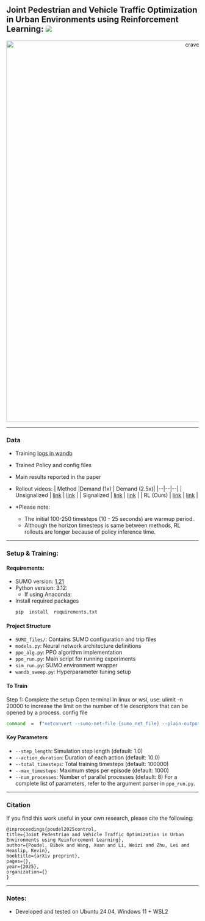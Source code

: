 
  

## Joint Pedestrian and Vehicle Traffic Optimization in Urban Environments using Reinforcement Learning: <a  href='https://arxiv.org/'><img  src='https://img.shields.io/badge/arXiv--red'></a>


<p align="center">
  <a href="https://youtu.be/H5kRwGb_xz4"><img src="https://github.com/user-attachments/assets/67d9c0a7-9c1e-44ed-b6bc-2851aa8f2649" alt="craver-walk" style="width:1000px"/></a>
</p>

  



---

### Data
- Training [logs in wandb](https://api.wandb.ai/links/Fluidic-city/kt1tlg8f) 
- Trained Policy and config files
- Main results reported in the paper
- Rollout videos:
	| Method |Demand (1x)  | Demand (2.5x)| 
	|--|--|--|
	| Unsignalized | [link](https://youtu.be/XWkNqePOXPo) | [link](https://youtu.be/VC9E25Ys5RY) |
	| Signalized | [link](https://youtu.be/j9cxdP3pj_c) | [link](https://youtu.be/JaxmSJG-B5E) |
	| RL (Ours) | [link](https://youtu.be/80-0g7RuBIg)  | [link](https://youtu.be/HHrltmck6l8) |

- *Please note:
	- The initial 100-250 timesteps (10 - 25 seconds) are warmup period.
	- Although the horizon timesteps is same between methods, RL rollouts are longer  because of policy inference time.

---
### Setup & Training:

 ####  Requirements:
- SUMO version: [1.21](https://github.com/eclipse-sumo/sumo/releases/tag/v1_21_0)
- Python version: 3.12:
	- If using Anaconda:
- Install required packages
	```bash
	pip  install  requirements.txt
	```

#### Project Structure

-  `SUMO_files/`: Contains SUMO configuration and trip files
-  `models.py`: Neural network architecture definitions
-  `ppo_alg.py`: PPO algorithm implementation
-  `ppo_run.py`: Main script for running experiments
-  `sim_run.py`: SUMO environment wrapper
-  `wandb_sweep.py`: Hyperparameter tuning setup
  
 #### To Train

Step 1: Complete the setup
Open terminal In linux or wsl, use: ulimit -n 20000
to increase the limit on the number of file descriptors that can be opened by a process.
config file
```bash
command  =  f"netconvert --sumo-net-file {sumo_net_file} --plain-output-prefix {output_dir}/base_xml --plain-output.lanes true"
```

#### Key Parameters
-  `--step_length`: Simulation step length (default: 1.0)
-  `--action_duration`: Duration of each action (default: 10.0)
-  `--total_timesteps`: Total training timesteps (default: 100000)
-  `--max_timesteps`: Maximum steps per episode (default: 1000)
-  `--num_processes`: Number of parallel processes (default: 8)
For a complete list of parameters, refer to the argument parser in `ppo_run.py`.

---
### Citation
If you find this work useful in your own research, please cite the following:
```
@inproceedings{poudel2025control,
title={Joint Pedestrian and Vehicle Traffic Optimization in Urban Environments using Reinforcement Learning},
author={Poudel, Bibek and Wang, Xuan and Li, Weizi and Zhu, Lei and Heaslip, Kevin},
booktitle={arXiv preprint},
pages={},
year={2025},
organization={}
}
```
---
### Notes: 
- Developed and tested on Ubuntu 24.04, Windows 11 + WSL2

